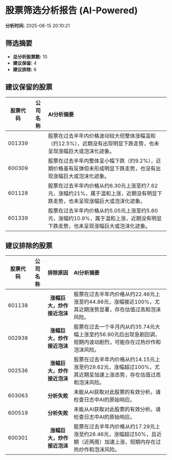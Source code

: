 # 股票筛选分析报告 (AI-Powered)

**分析时间:** 2025-08-15 20:10:21

## 筛选摘要

- **总分析股票数:** 10
- **建议保留:** 4
- **建议排除:** 6

## 建议保留的股票

| 股票代码 | 公司名称 | AI分析摘要 |
|:---:|:---:|:---|
| 001339 |  | 股票在过去半年内价格波动较大但整体涨幅温和（约12.5%），近期没有出现明显下跌走势，也未呈现涨幅巨大或泡沫化迹象。 |
| 600309 |  | 股票在过去半年内整体呈小幅下跌（约9.2%），近期价格虽有反弹但未形成明显下跌走势，也没有出现涨幅巨大或泡沫化迹象。 |
| 601128 |  | 股票在过去半年内价格从约6.30元上涨至约7.62元，涨幅约21%，属于温和上涨，近期没有明显下跌走势，也未呈现涨幅巨大或泡沫化迹象。 |
| 601339 |  | 股票在过去半年内价格从约5.05元上涨至约5.60元，涨幅约10.9%，属于温和上涨，近期没有明显下跌走势，也未呈现涨幅巨大或泡沫化迹象。 |

## 建议排除的股票

| 股票代码 | 公司名称 | 排除原因 | AI分析摘要 |
|:---:|:---:|:---:|:---|
| 601138 |  | **涨幅巨大，炒作接近泡沫** | 股票在过去半年内价格从约22.46元上涨至约44.86元，涨幅接近100%，尤其近期涨势显著，存在估值过高和泡沫风险。 |
| 002938 |  | **涨幅巨大，炒作接近泡沫** | 股票在过去一个半月内从约35.74元大幅上涨至约56.90元后出现急剧回调，短期内波动剧烈，可能存在过热炒作和泡沫风险。 |
| 002536 |  | **涨幅巨大，炒作接近泡沫** | 股票在过去半年内价格从约14.15元上涨至约29.62元，涨幅超过100%，尤其近期呈加速上涨态势，存在估值过高和泡沫风险。 |
| 603063 |  | **分析失败** | 未能从AI获取对此股票的有效分析。请检查日志中AI的原始响应。 |
| 600519 |  | **分析失败** | 未能从AI获取对此股票的有效分析。请检查日志中AI的原始响应。 |
| 600301 |  | **涨幅巨大，炒作接近泡沫** | 股票在过去半年内价格从约17.29元上涨至约26.46元，涨幅超过50%，且近期（近两周）加速上涨，短期内存在过热炒作和泡沫风险。 |
